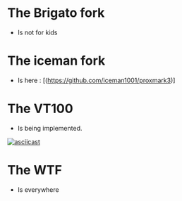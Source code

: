 The Brigato fork
===============
* Is not for kids

The iceman fork
===============
* Is here : [(https://github.com/iceman1001/proxmark3)]

The VT100
==============
* Is being implemented.

[![asciicast](https://asciinema.org/a/w4qyQSa2VNslfTr32fi6o5Zt7.png)](https://asciinema.org/a/w4qyQSa2VNslfTr32fi6o5Zt7)

The WTF
===============
* Is everywhere
